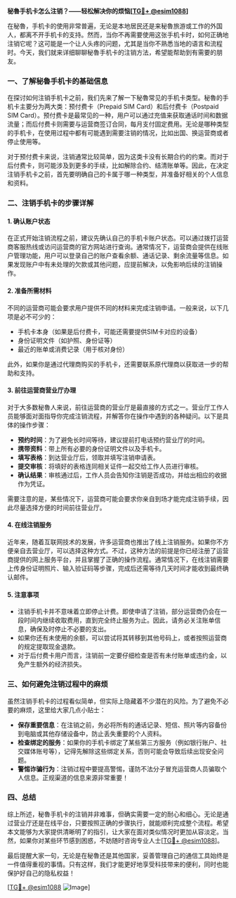 **秘魯手机卡怎么注销？——轻松解决你的烦恼[[TG💪+ @esim1088](https://t.me/s/esim1088)]**

在秘魯，手机卡的使用非常普遍，无论是本地居民还是来秘魯旅游或工作的外国人，都离不开手机卡的支持。然而，当你不再需要使用这张手机卡时，如何正确地注销它呢？这可能是一个让人头疼的问题，尤其是当你不熟悉当地的语言和流程时。今天，我们就来详细聊聊秘魯手机卡的注销方法，希望能帮助到有需要的朋友。

### **一、了解秘魯手机卡的基础信息**

在探讨如何注销手机卡之前，我们先来了解一下秘魯常见的手机卡类型。秘魯的手机卡主要分为两大类：预付费卡（Prepaid SIM Card）和后付费卡（Postpaid SIM Card）。预付费卡是最常见的一种，用户可以通过充值来获取通话时间和数据流量；而后付费卡则需要与运营商签订合同，每月支付固定费用。无论是哪种类型的手机卡，在使用过程中都有可能遇到需要注销的情况，比如出国、换运营商或者停止使用等。

对于预付费卡来说，注销通常比较简单，因为这类卡没有长期合约的约束。而对于后付费卡，则可能涉及到更多的手续，比如解除合约、结清账单等。因此，在决定注销手机卡之前，首先要明确自己的卡属于哪一种类型，并准备好相关的个人信息和资料。

### **二、注销手机卡的步骤详解**

#### **1. 确认账户状态**
在正式开始注销流程之前，建议先确认自己的手机卡账户状态。可以通过拨打运营商客服热线或访问运营商的官方网站进行查询。通常情况下，运营商会提供在线账户管理功能，用户可以登录自己的账户查看余额、通话记录、剩余流量等信息。如果发现账户中有未处理的欠款或其他问题，应提前解决，以免影响后续的注销操作。

#### **2. 准备所需材料**
不同的运营商可能会要求用户提供不同的材料来完成注销申请。一般来说，以下几项是必不可少的：
- 手机卡本身（如果是后付费卡，可能还需要提供SIM卡对应的设备）
- 身份证明文件（如护照、身份证等）
- 最近的账单或消费记录（用于核对身份）

此外，如果你是通过代理商购买的手机卡，还需要联系原代理商以获取进一步的帮助和支持。

#### **3. 前往运营商营业厅办理**
对于大多数秘魯人来说，前往运营商的营业厅是最直接的方式之一。营业厅工作人员能够面对面指导你完成注销流程，并解答你在操作中遇到的各种疑问。以下是具体的操作步骤：

- **预约时间**：为了避免长时间等待，建议提前打电话预约营业厅的时间。
- **携带资料**：带上所有必要的身份证明文件以及手机卡。
- **填写表格**：到达营业厅后，领取并填写注销申请表。
- **提交审核**：将填好的表格连同相关证件一起交给工作人员进行审核。
- **确认结果**：审核通过后，工作人员会告知你注销是否成功，并给出相应的收据作为凭证。

需要注意的是，某些情况下，运营商可能会要求你亲自到场才能完成注销手续，因此尽量选择方便的时间前往营业厅。

#### **4. 在线注销服务**
近年来，随着互联网技术的发展，许多运营商也推出了线上注销服务。如果你不方便亲自去营业厅，可以选择这种方式。不过，这种方法的前提是你已经注册了运营商提供的网上服务平台，并且掌握了正确的操作流程。通常情况下，在线注销需要上传身份证明照片、输入验证码等步骤，完成后还需等待几天时间才能收到最终确认邮件。

#### **5. 注意事项**
- 注销手机卡并不意味着立即停止计费。即使申请了注销，部分运营商仍会在一段时间内继续收取费用，直到完全终止服务为止。因此，请务必关注账单信息，确保及时停止不必要的支出。
- 如果你还有未使用的余额，可以尝试将其转移到其他号码上，或者按照运营商的规定提取现金退款。
- 对于后付费卡用户而言，注销前一定要仔细检查是否有未付账单或违约金，以免产生额外的经济损失。

### **三、如何避免注销过程中的麻烦**

虽然注销手机卡的过程看似简单，但实际上隐藏着不少潜在的风险。为了避免不必要的麻烦，这里给大家几点小贴士：

- **保存重要信息**：在注销之前，务必将所有的通话记录、短信、照片等内容备份到电脑或其他存储设备中，防止丢失重要的个人资料。
- **检查绑定的服务**：如果你的手机卡绑定了某些第三方服务（例如银行账户、社交媒体账号等），记得先解除这些绑定关系，否则可能会导致后续出现安全问题。
- **警惕诈骗行为**：注销过程中要提高警惕，谨防不法分子冒充运营商人员骗取个人信息。正规渠道的信息来源非常重要！

### **四、总结**

综上所述，秘魯手机卡的注销并非难事，但确实需要一定的耐心和细心。无论是通过营业厅还是在线平台，只要按照正确的步骤执行，就能顺利完成整个流程。希望本文能够为大家提供清晰明了的指引，让大家在面对类似情况时更加从容淡定。当然，如果你对某些环节感到困惑，不妨随时咨询专业人士[[TG💪+ @esim1088](https://t.me/s/esim1088)]。

最后提醒大家一句，无论是在秘魯还是其他国家，妥善管理自己的通信工具始终是一件值得重视的事情。只有这样，我们才能更好地享受科技带来的便利，同时也能保护好自己的隐私权益！

[[TG💪+ @esim1088](https://t.me/s/esim1088) ![Image](https://i.postimg.cc/4NQfJmqS/Snipaste-2025-05-13-00-14-12.png)]